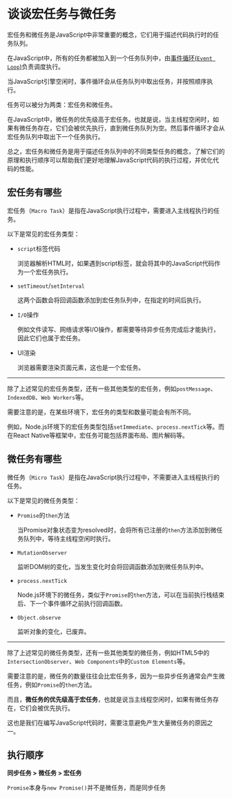 # 谈谈宏任务与微任务

宏任务和微任务是JavaScript中非常重要的概念，它们用于描述代码执行时的任务队列。

在JavaScript中，所有的任务都被加入到一个任务队列中，由[事件循环(`Event Loop`)](/learn/web/javascript/what_is_event_loop.md)负责调度执行。

当JavaScript引擎空闲时，事件循环会从任务队列中取出任务，并按照顺序执行。

任务可以被分为两类：宏任务和微任务。

在JavaScript中，微任务的优先级高于宏任务。也就是说，当主线程空闲时，如果有微任务存在，它们会被优先执行，直到微任务队列为空。然后事件循环才会从宏任务队列中取出下一个任务执行。

总之，宏任务和微任务是用于描述任务队列中的不同类型任务的概念，了解它们的原理和执行顺序可以帮助我们更好地理解JavaScript代码的执行过程，并优化代码的性能。

## 宏任务有哪些

宏任务（`Macro Task`）是指在JavaScript执行过程中，需要进入主线程执行的任务。

以下是常见的宏任务类型：

- `script`标签代码

  浏览器解析HTML时，如果遇到script标签，就会将其中的JavaScript代码作为一个宏任务执行。

- `setTimeout`/`setInterval`

  这两个函数会将回调函数添加到宏任务队列中，在指定的时间后执行。

- `I/O`操作

  例如文件读写、网络请求等I/O操作，都需要等待异步任务完成后才能执行，因此它们也属于宏任务。

- UI渲染

  浏览器需要渲染页面元素，这也是一个宏任务。

-----

除了上述常见的宏任务类型，还有一些其他类型的宏任务，例如`postMessage`、`IndexedDB`、`Web Workers`等。

需要注意的是，在某些环境下，宏任务的类型和数量可能会有所不同。

例如，Node.js环境下的宏任务类型包括`setImmediate`、`process.nextTick`等。而在React Native等框架中，宏任务可能包括界面布局、图片解码等。

## 微任务有哪些

微任务（`Micro Task`）是指在JavaScript执行过程中，不需要进入主线程执行的任务。

以下是常见的微任务类型：

- `Promise`的`then`方法

  当Promise对象状态变为resolved时，会将所有已注册的`then`方法添加到微任务队列中，等待主线程空闲时执行。
- `MutationObserver`

  监听DOM树的变化，当发生变化时会将回调函数添加到微任务队列中。

- `process.nextTick`

  Node.js环境下的微任务，类似于`Promise`的`then`方法，可以在当前执行栈结束后、下一个事件循环之前执行回调函数。

- `Object.observe`

  监听对象的变化，已废弃。

---------

除了上述常见的微任务类型，还有一些其他类型的微任务，例如HTML5中的`IntersectionObserver`、`Web Components`中的`Custom Elements`等。

需要注意的是，微任务的数量往往会比宏任务多，因为一些异步任务通常会产生微任务，例如`Promise`的`then`方法。

而且，**微任务的优先级高于宏任务**，也就是说当主线程空闲时，如果有微任务存在，它们会被优先执行。

这也是我们在编写JavaScript代码时，需要注意避免产生大量微任务的原因之一。

## 执行顺序

**同步任务 > 微任务 > 宏任务**

<badge type="warning" text="注意"/>

`Promise`本身与`new Promise()`并不是微任务，而是同步任务
